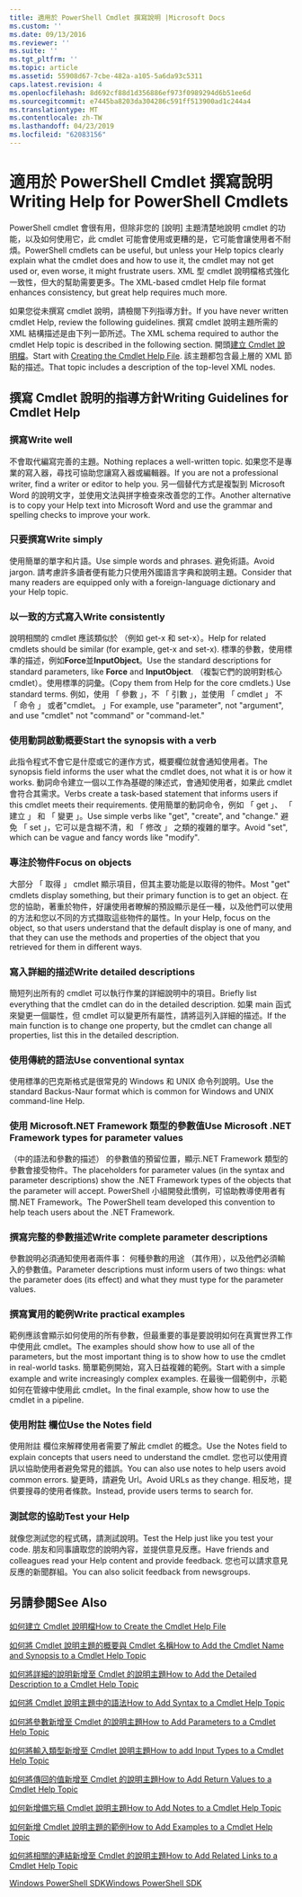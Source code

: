 ```yaml
---
title: 適用於 PowerShell Cmdlet 撰寫說明 |Microsoft Docs
ms.custom: ''
ms.date: 09/13/2016
ms.reviewer: ''
ms.suite: ''
ms.tgt_pltfrm: ''
ms.topic: article
ms.assetid: 55908d67-7cbe-482a-a105-5a6da93c5311
caps.latest.revision: 4
ms.openlocfilehash: 8d692cf88d1d356886ef973f0989294d6b51ee6d
ms.sourcegitcommit: e7445ba8203da304286c591ff513900ad1c244a4
ms.translationtype: MT
ms.contentlocale: zh-TW
ms.lasthandoff: 04/23/2019
ms.locfileid: "62083156"
---
```

# <a name="writing-help-for-powershell-cmdlets"></a><span data-ttu-id="dc57b-102">適用於 PowerShell Cmdlet 撰寫說明</span><span class="sxs-lookup"><span data-stu-id="dc57b-102">Writing Help for PowerShell Cmdlets</span></span>

<span data-ttu-id="dc57b-103">PowerShell cmdlet 會很有用，但除非您的 [說明] 主題清楚地說明 cmdlet 的功能，以及如何使用它，此 cmdlet 可能會使用或更糟的是，它可能會讓使用者不耐煩。</span><span class="sxs-lookup"><span data-stu-id="dc57b-103">PowerShell cmdlets can be useful, but unless your Help topics clearly explain what the cmdlet does and how to use it, the cmdlet may not get used or, even worse, it might frustrate users.</span></span>
<span data-ttu-id="dc57b-104">XML 型 cmdlet 說明檔格式強化一致性，但大的幫助需要更多。</span><span class="sxs-lookup"><span data-stu-id="dc57b-104">The XML-based cmdlet Help file format enhances consistency, but great help requires much more.</span></span>

<span data-ttu-id="dc57b-105">如果您從未撰寫 cmdlet 說明，請檢閱下列指導方針。</span><span class="sxs-lookup"><span data-stu-id="dc57b-105">If you have never written cmdlet Help, review the following guidelines.</span></span>
<span data-ttu-id="dc57b-106">撰寫 cmdlet 說明主題所需的 XML 結構描述是由下列一節所述。</span><span class="sxs-lookup"><span data-stu-id="dc57b-106">The XML schema required to author the cmdlet Help topic is described in the following section.</span></span>
<span data-ttu-id="dc57b-107">開頭[建立 Cmdlet 說明檔](./how-to-create-the-cmdlet-help-file.md)。</span><span class="sxs-lookup"><span data-stu-id="dc57b-107">Start with [Creating the Cmdlet Help File](./how-to-create-the-cmdlet-help-file.md).</span></span>
<span data-ttu-id="dc57b-108">該主題都包含最上層的 XML 節點的描述。</span><span class="sxs-lookup"><span data-stu-id="dc57b-108">That topic includes a description of the top-level XML nodes.</span></span>

## <a name="writing-guidelines-for-cmdlet-help"></a><span data-ttu-id="dc57b-109">撰寫 Cmdlet 說明的指導方針</span><span class="sxs-lookup"><span data-stu-id="dc57b-109">Writing Guidelines for Cmdlet Help</span></span>

### <a name="write-well"></a><span data-ttu-id="dc57b-110">撰寫</span><span class="sxs-lookup"><span data-stu-id="dc57b-110">Write well</span></span>
<span data-ttu-id="dc57b-111">不會取代編寫完善的主題。</span><span class="sxs-lookup"><span data-stu-id="dc57b-111">Nothing replaces a well-written topic.</span></span>
<span data-ttu-id="dc57b-112">如果您不是專業的寫入器，尋找可協助您讓寫入器或編輯器。</span><span class="sxs-lookup"><span data-stu-id="dc57b-112">If you are not a professional writer, find a writer or editor to help you.</span></span>
<span data-ttu-id="dc57b-113">另一個替代方式是複製到 Microsoft Word 的說明文字，並使用文法與拼字檢查來改善您的工作。</span><span class="sxs-lookup"><span data-stu-id="dc57b-113">Another alternative is to copy your Help text into Microsoft Word and use the grammar and spelling checks to improve your work.</span></span>

### <a name="write-simply"></a><span data-ttu-id="dc57b-114">只要撰寫</span><span class="sxs-lookup"><span data-stu-id="dc57b-114">Write simply</span></span>
<span data-ttu-id="dc57b-115">使用簡單的單字和片語。</span><span class="sxs-lookup"><span data-stu-id="dc57b-115">Use simple words and phrases.</span></span>
<span data-ttu-id="dc57b-116">避免術語。</span><span class="sxs-lookup"><span data-stu-id="dc57b-116">Avoid jargon.</span></span>
<span data-ttu-id="dc57b-117">請考慮許多讀者便有能力只使用外國語言字典和說明主題。</span><span class="sxs-lookup"><span data-stu-id="dc57b-117">Consider that many readers are equipped only with a foreign-language dictionary and your Help topic.</span></span>

### <a name="write-consistently"></a><span data-ttu-id="dc57b-118">以一致的方式寫入</span><span class="sxs-lookup"><span data-stu-id="dc57b-118">Write consistently</span></span>
<span data-ttu-id="dc57b-119">說明相關的 cmdlet 應該類似於 （例如 get-x 和 set-x）。</span><span class="sxs-lookup"><span data-stu-id="dc57b-119">Help for related cmdlets should be similar (for example, get-x and set-x).</span></span>
<span data-ttu-id="dc57b-120">標準的參數，使用標準的描述，例如**Force**並**InputObject**。</span><span class="sxs-lookup"><span data-stu-id="dc57b-120">Use the standard descriptions for standard parameters, like **Force** and **InputObject**.</span></span>
<span data-ttu-id="dc57b-121">（複製它們的說明對核心 cmdlet）。使用標準的詞彙。</span><span class="sxs-lookup"><span data-stu-id="dc57b-121">(Copy them from Help for the core cmdlets.) Use standard terms.</span></span>
<span data-ttu-id="dc57b-122">例如，使用 「 參數 」，不 「 引數 」，並使用 「 cmdlet 」 不 「 命令 」 或者"cmdlet。 」</span><span class="sxs-lookup"><span data-stu-id="dc57b-122">For example, use "parameter", not "argument", and use "cmdlet" not "command" or "command-let."</span></span>

### <a name="start-the-synopsis-with-a-verb"></a><span data-ttu-id="dc57b-123">使用動詞啟動概要</span><span class="sxs-lookup"><span data-stu-id="dc57b-123">Start the synopsis with a verb</span></span>
<span data-ttu-id="dc57b-124">此指令程式不會它是什麼或它的運作方式，概要欄位就會通知使用者。</span><span class="sxs-lookup"><span data-stu-id="dc57b-124">The synopsis field informs the user what the cmdlet does, not what it is or how it works.</span></span>
<span data-ttu-id="dc57b-125">動詞命令建立一個以工作為基礎的陳述式，會通知使用者，如果此 cmdlet 會符合其需求。</span><span class="sxs-lookup"><span data-stu-id="dc57b-125">Verbs create a task-based statement that informs users if this cmdlet meets their requirements.</span></span>
<span data-ttu-id="dc57b-126">使用簡單的動詞命令，例如 「 get 」、 「 建立 」 和 「 變更 」。</span><span class="sxs-lookup"><span data-stu-id="dc57b-126">Use simple verbs like "get", "create", and "change."</span></span>
<span data-ttu-id="dc57b-127">避免 「 set 」，它可以是含糊不清，和 「 修改 」 之類的複雜的單字。</span><span class="sxs-lookup"><span data-stu-id="dc57b-127">Avoid "set", which can be vague and fancy words like "modify".</span></span>

### <a name="focus-on-objects"></a><span data-ttu-id="dc57b-128">專注於物件</span><span class="sxs-lookup"><span data-stu-id="dc57b-128">Focus on objects</span></span>
<span data-ttu-id="dc57b-129">大部分 「 取得 」 cmdlet 顯示項目，但其主要功能是以取得的物件。</span><span class="sxs-lookup"><span data-stu-id="dc57b-129">Most "get" cmdlets display something, but their primary function is to get an object.</span></span>
<span data-ttu-id="dc57b-130">在您的協助，著重於物件，好讓使用者瞭解的預設顯示是任一種，以及他們可以使用的方法和您以不同的方式擷取這些物件的屬性。</span><span class="sxs-lookup"><span data-stu-id="dc57b-130">In your Help, focus on the object, so that users understand that the default display is one of many, and that they can use the methods and properties of the object that you retrieved for them in different ways.</span></span>

### <a name="write-detailed-descriptions"></a><span data-ttu-id="dc57b-131">寫入詳細的描述</span><span class="sxs-lookup"><span data-stu-id="dc57b-131">Write detailed descriptions</span></span>
<span data-ttu-id="dc57b-132">簡短列出所有的 cmdlet 可以執行作業的詳細說明中的項目。</span><span class="sxs-lookup"><span data-stu-id="dc57b-132">Briefly list everything that the cmdlet can do in the detailed description.</span></span>
<span data-ttu-id="dc57b-133">如果 main 函式來變更一個屬性，但 cmdlet 可以變更所有屬性，請將這列入詳細的描述。</span><span class="sxs-lookup"><span data-stu-id="dc57b-133">If the main function is to change one property, but the cmdlet can change all properties, list this in the detailed description.</span></span>

### <a name="use-conventional-syntax"></a><span data-ttu-id="dc57b-134">使用傳統的語法</span><span class="sxs-lookup"><span data-stu-id="dc57b-134">Use conventional syntax</span></span>
<span data-ttu-id="dc57b-135">使用標準的巴克斯格式是很常見的 Windows 和 UNIX 命令列說明。</span><span class="sxs-lookup"><span data-stu-id="dc57b-135">Use the standard Backus-Naur format which is common for Windows and UNIX command-line Help.</span></span>

### <a name="use-microsoft-net-framework-types-for-parameter-values"></a><span data-ttu-id="dc57b-136">使用 Microsoft.NET Framework 類型的參數值</span><span class="sxs-lookup"><span data-stu-id="dc57b-136">Use Microsoft .NET Framework types for parameter values</span></span>
<span data-ttu-id="dc57b-137">（中的語法和參數的描述） 的參數值的預留位置，顯示.NET Framework 類型的參數會接受物件。</span><span class="sxs-lookup"><span data-stu-id="dc57b-137">The placeholders for parameter values (in the syntax and parameter descriptions) show the .NET Framework types of the objects that the parameter will accept.</span></span>
<span data-ttu-id="dc57b-138">PowerShell 小組開發此慣例，可協助教導使用者有關.NET Framework。</span><span class="sxs-lookup"><span data-stu-id="dc57b-138">The PowerShell team developed this convention to help teach users about the .NET Framework.</span></span>

### <a name="write-complete-parameter-descriptions"></a><span data-ttu-id="dc57b-139">撰寫完整的參數描述</span><span class="sxs-lookup"><span data-stu-id="dc57b-139">Write complete parameter descriptions</span></span>
<span data-ttu-id="dc57b-140">參數說明必須通知使用者兩件事： 何種參數的用途 （其作用），以及他們必須輸入的參數值。</span><span class="sxs-lookup"><span data-stu-id="dc57b-140">Parameter descriptions must inform users of two things: what the parameter does (its effect) and what they must type for the parameter values.</span></span>

### <a name="write-practical-examples"></a><span data-ttu-id="dc57b-141">撰寫實用的範例</span><span class="sxs-lookup"><span data-stu-id="dc57b-141">Write practical examples</span></span>
<span data-ttu-id="dc57b-142">範例應該會顯示如何使用的所有參數，但最重要的事是要說明如何在真實世界工作中使用此 cmdlet。</span><span class="sxs-lookup"><span data-stu-id="dc57b-142">The examples should show how to use all of the parameters, but the most important thing is to show how to use the cmdlet in real-world tasks.</span></span>
<span data-ttu-id="dc57b-143">簡單範例開始，寫入日益複雜的範例。</span><span class="sxs-lookup"><span data-stu-id="dc57b-143">Start with a simple example and write increasingly complex examples.</span></span>
<span data-ttu-id="dc57b-144">在最後一個範例中，示範如何在管線中使用此 cmdlet。</span><span class="sxs-lookup"><span data-stu-id="dc57b-144">In the final example, show how to use the cmdlet in a pipeline.</span></span>

### <a name="use-the-notes-field"></a><span data-ttu-id="dc57b-145">使用附註 欄位</span><span class="sxs-lookup"><span data-stu-id="dc57b-145">Use the Notes field</span></span>
<span data-ttu-id="dc57b-146">使用附註 欄位來解釋使用者需要了解此 cmdlet 的概念。</span><span class="sxs-lookup"><span data-stu-id="dc57b-146">Use the Notes field to explain concepts that users need to understand the cmdlet.</span></span>
<span data-ttu-id="dc57b-147">您也可以使用資訊以協助使用者避免常見的錯誤。</span><span class="sxs-lookup"><span data-stu-id="dc57b-147">You can also use notes to help users avoid common errors.</span></span>
<span data-ttu-id="dc57b-148">變更時，請避免 Url。</span><span class="sxs-lookup"><span data-stu-id="dc57b-148">Avoid URLs as they change.</span></span>
<span data-ttu-id="dc57b-149">相反地，提供要搜尋的使用者條款。</span><span class="sxs-lookup"><span data-stu-id="dc57b-149">Instead, provide users terms to search for.</span></span>

### <a name="test-your-help"></a><span data-ttu-id="dc57b-150">測試您的協助</span><span class="sxs-lookup"><span data-stu-id="dc57b-150">Test your Help</span></span>
<span data-ttu-id="dc57b-151">就像您測試您的程式碼，請測試說明。</span><span class="sxs-lookup"><span data-stu-id="dc57b-151">Test the Help just like you test your code.</span></span>
<span data-ttu-id="dc57b-152">朋友和同事讀取您的說明內容，並提供意見反應。</span><span class="sxs-lookup"><span data-stu-id="dc57b-152">Have friends and colleagues read your Help content and provide feedback.</span></span>
<span data-ttu-id="dc57b-153">您也可以請求意見反應的新聞群組。</span><span class="sxs-lookup"><span data-stu-id="dc57b-153">You can also solicit feedback from newsgroups.</span></span>

## <a name="see-also"></a><span data-ttu-id="dc57b-154">另請參閱</span><span class="sxs-lookup"><span data-stu-id="dc57b-154">See Also</span></span>

 [<span data-ttu-id="dc57b-155">如何建立 Cmdlet 說明檔</span><span class="sxs-lookup"><span data-stu-id="dc57b-155">How to Create the Cmdlet Help File</span></span>](./how-to-create-the-cmdlet-help-file.md)

 [<span data-ttu-id="dc57b-156">如何將 Cmdlet 說明主題的概要與 Cmdlet 名稱</span><span class="sxs-lookup"><span data-stu-id="dc57b-156">How to Add the Cmdlet Name and Synopsis to a Cmdlet Help Topic</span></span>](./how-to-add-the-cmdlet-name-and-synopsis-to-a-cmdlet-help-topic.md)

 [<span data-ttu-id="dc57b-157">如何將詳細的說明新增至 Cmdlet 的說明主題</span><span class="sxs-lookup"><span data-stu-id="dc57b-157">How to Add the Detailed Description to a Cmdlet Help Topic</span></span>](./how-to-add-a-cmdlet-description.md)

 [<span data-ttu-id="dc57b-158">如何將 Cmdlet 說明主題中的語法</span><span class="sxs-lookup"><span data-stu-id="dc57b-158">How to Add Syntax to a Cmdlet Help Topic</span></span>](./how-to-add-syntax-to-a-cmdlet-help-topic.md)

 [<span data-ttu-id="dc57b-159">如何將參數新增至 Cmdlet 的說明主題</span><span class="sxs-lookup"><span data-stu-id="dc57b-159">How to Add Parameters to a Cmdlet Help Topic</span></span>](./how-to-add-parameter-information.md)

 [<span data-ttu-id="dc57b-160">如何將輸入類型新增至 Cmdlet 說明主題</span><span class="sxs-lookup"><span data-stu-id="dc57b-160">How to add Input Types to a Cmdlet Help Topic</span></span>](./how-to-add-input-types-to-a-cmdlet-help-topic.md)

 [<span data-ttu-id="dc57b-161">如何將傳回的值新增至 Cmdlet 的說明主題</span><span class="sxs-lookup"><span data-stu-id="dc57b-161">How to Add Return Values to a Cmdlet Help Topic</span></span>](./how-to-add-return-values-to-a-cmdlet-help-topic.md)

 [<span data-ttu-id="dc57b-162">如何新增備忘稿 Cmdlet 說明主題</span><span class="sxs-lookup"><span data-stu-id="dc57b-162">How to Add Notes to a Cmdlet Help Topic</span></span>](./how-to-add-notes-to-a-cmdlet-help-topic.md)

 [<span data-ttu-id="dc57b-163">如何新增 Cmdlet 說明主題的範例</span><span class="sxs-lookup"><span data-stu-id="dc57b-163">How to Add Examples to a Cmdlet Help Topic</span></span>](./how-to-add-examples-to-a-cmdlet-help-topic.md)

 [<span data-ttu-id="dc57b-164">如何將相關的連結新增至 Cmdlet 的說明主題</span><span class="sxs-lookup"><span data-stu-id="dc57b-164">How to Add Related Links to a Cmdlet Help Topic</span></span>](./how-to-add-related-links-to-a-cmdlet-help-topic.md)

 [<span data-ttu-id="dc57b-165">Windows PowerShell SDK</span><span class="sxs-lookup"><span data-stu-id="dc57b-165">Windows PowerShell SDK</span></span>](../windows-powershell-reference.md)